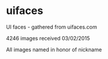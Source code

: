 # uifaces
UI faces - gathered from uifaces.com

4246 images received 03/02/2015

All images named in honor of nickname